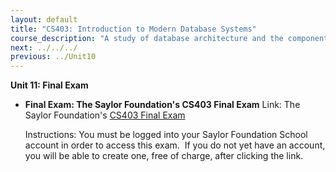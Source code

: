 ```yaml
---
layout: default
title: "CS403: Introduction to Modern Database Systems"
course_description: "A study of database architecture and the components used in implementation. Topics include using the Structured Query Language, file structures and access methods, database modeling, design, and user interface,components of database management systems, and information storage and retrieval."
next: ../../../
previous: ../Unit10
---
```

**Unit 11: Final Exam** <span id="11"></span> 
-   **Final Exam: The Saylor Foundation's CS403 Final Exam**
    Link: The Saylor Foundation's [CS403 Final
    Exam](http://school.saylor.org/mod/quiz/view.php?id=332)  
      
     Instructions: You must be logged into your Saylor Foundation School
    account in order to access this exam.  If you do not yet have an
    account, you will be able to create one, free of charge, after
    clicking the link.


